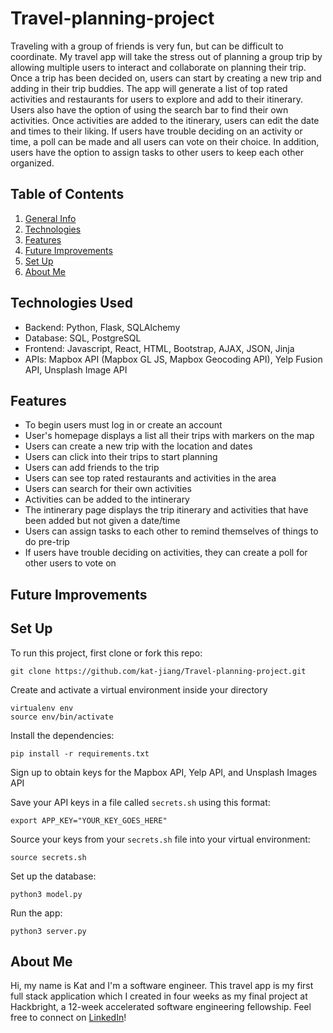# Travel-planning-project
Traveling with a group of friends is very fun, but can be difficult to coordinate. My travel app will take the stress out of planning a group trip by allowing multiple users to interact and collaborate on planning their trip. Once a trip has been decided on, users can start by creating a new trip and adding in their trip buddies. The app will generate a list of top rated activities and restaurants for users to explore and add to their itinerary. Users also have the option of using the search bar to find their own activities. Once activities are added to the itinerary, users can edit the date and times to their liking. If users have trouble deciding on an activity or time, a poll can be made and all users can vote on their choice. In addition, users have the option to assign tasks to other users to keep each other organized. 
## Table of Contents
1. [General Info](#general-info)
2. [Technologies](#TechnologiesUsed)
3. [Features](#Features)
4. [Future Improvements](#FutureImprovements)
5. [Set Up](#SetUp)
6. [About Me](#AboutMe)
## Technologies Used
* Backend: Python, Flask, SQLAlchemy
* Database: SQL, PostgreSQL
* Frontend: Javascript, React, HTML, Bootstrap, AJAX, JSON, Jinja
* APIs: Mapbox API (Mapbox GL JS, Mapbox Geocoding API), Yelp Fusion API, Unsplash Image API
## Features
* To begin users must log in or create an account
* User's homepage displays a list all their trips with markers on the map
* Users can create a new trip with the location and dates
* Users can click into their trips to start planning
* Users can add friends to the trip
* Users can see top rated restaurants and activities in the area
* Users can search for their own activities
* Activities can be added to the intinerary
* The intinerary page displays the trip itinerary and activities that have been added but not given a date/time
* Users can assign tasks to each other to remind themselves of things to do pre-trip
* If users have trouble deciding on activities, they can create a poll for other users to vote on
## Future Improvements
## Set Up
To run this project, first clone or fork this repo:
```
git clone https://github.com/kat-jiang/Travel-planning-project.git
```
Create and activate a virtual environment inside your directory
```
virtualenv env
source env/bin/activate
```
Install the dependencies:
```
pip install -r requirements.txt
```
Sign up to obtain keys for the Mapbox API, Yelp API, and Unsplash Images API

Save your API keys in a file called `secrets.sh` using this format:
```
export APP_KEY="YOUR_KEY_GOES_HERE"
```
Source your keys from your `secrets.sh` file into your virtual environment:
```
source secrets.sh
```
Set up the database:
```
python3 model.py
```
Run the app:
```
python3 server.py
```
## About Me
Hi, my name is Kat and I'm a software engineer. This travel app is my first full stack application which I created in four weeks as my final project at Hackbright, a 12-week accelerated software engineering fellowship. Feel free to connect on [LinkedIn](https://www.linkedin.com/in/jiangkatherine/)!
